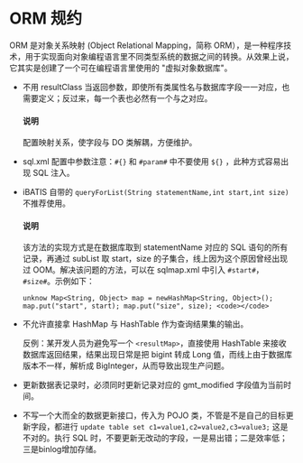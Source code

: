 # ORM 规约

ORM 是对象关系映射 (Object Relational Mapping，简称 ORM），是一种程序技术，用于实现面向对象编程语言里不同类型系统的数据之间的转换。从效果上说，它其实是创建了一个可在编程语言里使用的 "虚拟对象数据库"。

* 不用 resultClass 当返回参数，即使所有类属性名与数据库字段一一对应，也需要定义；反过来，每一个表也必然有一个与之对应。

  <main id="notice" type='explain'>
    <h4>说明</h4>
    <p>配置映射关系，使字段与 DO 类解耦，方便维护。</p>
  </main>
  
* sql.xml 配置中参数注意：`#{}` 和 `#param#` 中不要使用 `${}` ，此种方式容易出现 SQL 注入。

* iBATIS 自带的 `queryForList(String statementName,int start,int size)` 不推荐使用。

  <main id="notice" type='explain'>
    <h4>说明</h4>
    <p>该方法的实现方式是在数据库取到 statementName 对应的 SQL 语句的所有记录，再通过 subList 取 start，size 的子集合，线上因为这个原因曾经出现过 OOM。解决该问题的方法，可以在 sqlmap.xml 中引入 <code>#start#</code>，<code>#size#</code>。示例如下：</p>
    <p><code></code><code>unknow Map&lt;String, Object&gt; map = newHashMap&lt;String, Object&gt;(); map.put(&quot;start&quot;, start); map.put(&quot;size&quot;, size); &lt;code&gt;&lt;/code&gt;</code></p>
  </main>

* 不允许直接拿 HashMap 与 HashTable 作为查询结果集的输出。

  反例：某开发人员为避免写一个 `<resultMap>`，直接使用 HashTable 来接收数据库返回结果，结果出现日常是把 bigint 转成 Long 值，而线上由于数据库版本不一样，解析成 BigInteger，从而导致出现生产问题。
  
* 更新数据表记录时，必须同时更新记录对应的 gmt_modified 字段值为当前时间。

* 不写一个大而全的数据更新接口，传入为 POJO 类，不管是不是自己的目标更新字段，都进行 `update table set c1=value1,c2=value2,c3=value3;` 这是不对的。执行 SQL 时，不要更新无改动的字段，一是易出错；二是效率低；三是binlog增加存储。
